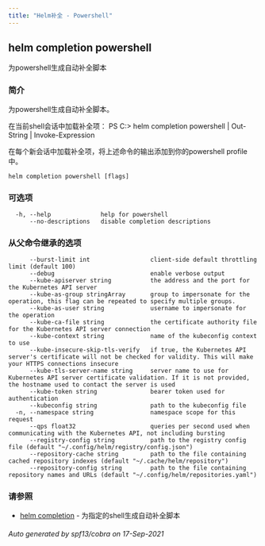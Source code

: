 ```yaml
---
title: "Helm补全 - Powershell"
---
```


## helm completion powershell

为powershell生成自动补全脚本

### 简介

为powershell生成自动补全脚本。

在当前shell会话中加载补全项：
PS C:\> helm completion powershell | Out-String | Invoke-Expression

在每个新会话中加载补全项，将上述命令的输出添加到你的powershell profile中。

```shell
helm completion powershell [flags]
```

### 可选项

```shell
  -h, --help              help for powershell
      --no-descriptions   disable completion descriptions
```

### 从父命令继承的选项

```shell
      --burst-limit int                 client-side default throttling limit (default 100)
      --debug                           enable verbose output
      --kube-apiserver string           the address and the port for the Kubernetes API server
      --kube-as-group stringArray       group to impersonate for the operation, this flag can be repeated to specify multiple groups.
      --kube-as-user string             username to impersonate for the operation
      --kube-ca-file string             the certificate authority file for the Kubernetes API server connection
      --kube-context string             name of the kubeconfig context to use
      --kube-insecure-skip-tls-verify   if true, the Kubernetes API server's certificate will not be checked for validity. This will make your HTTPS connections insecure
      --kube-tls-server-name string     server name to use for Kubernetes API server certificate validation. If it is not provided, the hostname used to contact the server is used
      --kube-token string               bearer token used for authentication
      --kubeconfig string               path to the kubeconfig file
  -n, --namespace string                namespace scope for this request
      --qps float32                     queries per second used when communicating with the Kubernetes API, not including bursting
      --registry-config string          path to the registry config file (default "~/.config/helm/registry/config.json")
      --repository-cache string         path to the file containing cached repository indexes (default "~/.cache/helm/repository")
      --repository-config string        path to the file containing repository names and URLs (default "~/.config/helm/repositories.yaml")
```

### 请参照

* [helm completion](helm_completion.md) - 为指定的shell生成自动补全脚本

###### Auto generated by spf13/cobra on 17-Sep-2021
